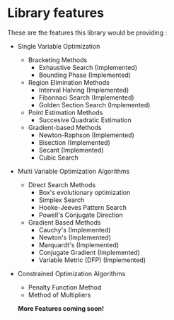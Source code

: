 # Library features

These are the features this library would be providing :

- Single Variable Optimization
  - Bracketing Methods
    - Exhaustive Search (Implemented)
    - Bounding Phase (Implemented)
  - Region Elimination Methods
    - Interval Halving (Implemented)
    - Fibonnaci Search (Implemented)
    - Golden Section Search (Implemented)
  - Point Estimation Methods
    - Succesive Quadratic Estimation
  - Gradient-based Methods
    - Newton-Raphson (Implemented)
    - Bisection (Implemented)
    - Secant (Implemented)
    - Cubic Search

- Multi Variable Optimization Algorithms
  - Direct Search Methods
    - Box's evolutionary optimization
    - Simplex Search
    - Hooke-Jeeves Pattern Search
    - Powell's Conjugate Direction
  - Gradient Based Methods
    - Cauchy's (Implemented)
    - Newton's (Implemented)
    - Marquardt's (Implemented)
    - Conjugate Gradient (Implemented)
    - Variable Metric (DFP) (Implemented)

- Constrained Optimization Algorithms
  - Penalty Function Method
  - Method of Multipliers
  
  **More Features coming soon!**
    
